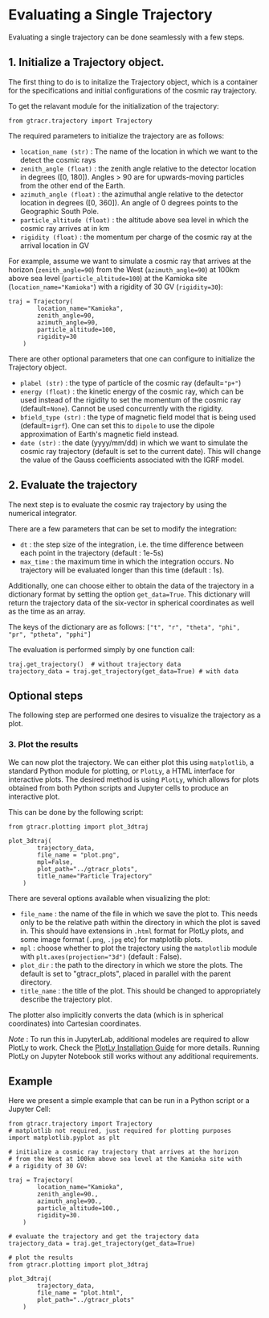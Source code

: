 # Evaluating a Single Trajectory

Evaluating a single trajectory can be done seamlessly with a few steps.

## 1. Initialize a Trajectory object.

The first thing to do is to initalize the Trajectory object, which is a container for the specifications and initial configurations of the cosmic ray trajectory.

To get the relavant module for the initialization of the trajectory:

```
from gtracr.trajectory import Trajectory
```

The required parameters to initialize the trajectory are as follows:

- `location_name (str)` : The name of the location in which we want to the detect the cosmic rays
- `zenith_angle (float)` : the zenith angle relative to the detector location in degrees ([0, 180]). Angles > 90 are for upwards-moving particles from the other end of the Earth.
- `azimuth_angle (float)` : the azimuthal angle relative to the detector location in degrees ([0, 360]). An angle of 0 degrees points to the Geographic South Pole.
- `particle_altitude (float)` : the altitude above sea level in which the cosmic ray arrives at in km
- `rigidity (float)` : the momentum per charge of the cosmic ray at the arrival location in GV

For example, assume we want to simulate a cosmic ray that arrives at the horizon (`zenith_angle=90`) from the West (`azimuth_angle=90`) at 100km above sea level (`particle_altitude=100`) at the Kamioka site (`location_name="Kamioka"`) with a rigidity of 30 GV (`rigidity=30`):

```
traj = Trajectory(
        location_name="Kamioka",
        zenith_angle=90,
        azimuth_angle=90,
        particle_altitude=100,
        rigidity=30
    )
```

There are other optional parameters that one can configure to initialize the Trajectory object.

- `plabel (str)` : the type of particle of the cosmic ray (default=`"p+"`)
- `energy (float)` : the kinetic energy of the cosmic ray, which can be used instead of the rigidity to set the momentum of the cosmic ray (default=`None`). Cannot be used concurrently with the rigidity.
- `bfield_type (str)` : the type of magnetic field model that is being used (default=`igrf`). One can set this to `dipole` to use the dipole approximation of Earth's magnetic field instead.
- `date (str)` : the date (yyyy/mm/dd) in which we want to simulate the cosmic ray trajectory (default is set to the current date). This will change the value of the Gauss coefficients associated with the IGRF model.

## 2. Evaluate the trajectory

The next step is to evaluate the cosmic ray trajectory by using the numerical integrator.

There are a few parameters that can be set to modify the integration:

- `dt` : the step size of the integration, i.e. the time difference between each point in the trajectory (default : 1e-5s)
- `max_time` : the maximum time in which the integration occurs. No trajectory will be evaluated longer than this time (default : 1s).

Additionally, one can choose either to obtain the data of the trajectory in a dictionary format by setting the option `get_data=True`. This dictionary will return the trajectory data of the six-vector in spherical coordinates as well as the time as an array.

The keys of the dictionary are as follows: `["t", "r", "theta", "phi", "pr", "ptheta", "pphi"]`

The evaluation is performed simply by one function call:

```
traj.get_trajectory()  # without trajectory data
trajectory_data = traj.get_trajectory(get_data=True) # with data
```

## Optional steps

The following step are performed one desires to visualize the trajectory as a plot.

### 3. Plot the results

We can now plot the trajectory. We can either plot this using `matplotlib`, a standard Python module for plotting, or `PlotLy`, a HTML interface for interactive plots. The desired method is using `PlotLy`, which allows for plots obtained from both Python scripts and Jupyter cells to produce an interactive plot.

This can be done by the following script:

```
from gtracr.plotting import plot_3dtraj

plot_3dtraj(
		trajectory_data,
        file_name = "plot.png",
		mpl=False,
        plot_path="../gtracr_plots",
        title_name="Particle Trajectory"
    )
```

There are several options available when visualizing the plot:

- `file_name` : the name of the file in which we save the plot to. This needs only to be the relative path within the directory in which the plot is saved in. This should have extensions in `.html` format for PlotLy plots, and some image format (`.png`, `.jpg` etc) for matplotlib plots.
- `mpl` : choose whether to plot the trajectory using the `matplotlib` module with `plt.axes(projection="3d")` (default : False).
- `plot_dir` : the path to the directory in which we store the plots. The default is set to "gtracr_plots", placed in parallel with the parent directory.
- `title_name` : the title of the plot. This should be changed to appropriately describe the trajectory plot.

The plotter also implicitly converts the data (which is in spherical coordinates) into Cartesian coordinates.

_Note_ : To run this in JupyterLab, additional modeles are required to allow PlotLy to work. Check the [PlotLy Installation Guide](https://plotly.com/python/getting-started/) for more details. Running PlotLy on Jupyter Notebook still works without any additional requirements.

## Example

Here we present a simple example that can be run in a Python script or a Jupyter Cell:

```
from gtracr.trajectory import Trajectory
# matplotlib not required, just required for plotting purposes
import matplotlib.pyplot as plt

# initialize a cosmic ray trajectory that arrives at the horizon
# from the West at 100km above sea level at the Kamioka site with
# a rigidity of 30 GV:

traj = Trajectory(
        location_name="Kamioka",
        zenith_angle=90.,
        azimuth_angle=90.,
        particle_altitude=100.,
        rigidity=30.
    )

# evaluate the trajectory and get the trajectory data
trajectory_data = traj.get_trajectory(get_data=True)

# plot the results
from gtracr.plotting import plot_3dtraj

plot_3dtraj(
		trajectory_data,
        file_name = "plot.html",
        plot_path="../gtracr_plots"
    )
```
